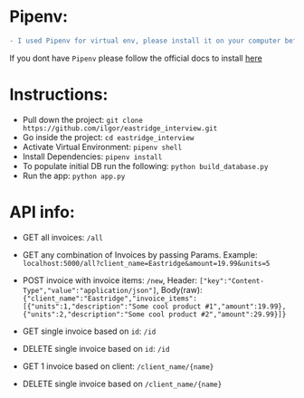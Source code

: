 # Pipenv:

```diff
- I used Pipenv for virtual env, please install it on your computer before doing anything
```
If you dont have `Pipenv` please follow the official docs to install [here](https://pypi.org/project/pipenv/)

# Instructions:


- Pull down the project: `git clone https://github.com/ilgor/eastridge_interview.git`
- Go inside the project: `cd eastridge_interview`
- Activate Virtual Environment: `pipenv shell`
- Install Dependencies: `pipenv install`
- To populate initial DB run the following: `python build_database.py`
- Run the app: `python app.py`


# API info:
- GET all invoices: `/all`
- GET any combination of Invoices by passing Params. Example: `localhost:5000/all?client_name=Eastridge&amount=19.99&units=5`

- POST invoice with invoice items: `/new`, Header: `["key":"Content-Type","value":"application/json"]`, Body(raw): `{"client_name":"Eastridge","invoice_items":[{"units":1,"description":"Some cool product #1","amount":19.99},{"units":2,"description":"Some cool product #2","amount":29.99}]}`

- GET single invoice based on `id`: `/id`
- DELETE single invoice based on `id`: `/id`

- GET 1 invoice based on client: `/client_name/{name}`
- DELETE single invoice based on `/client_name/{name}`
